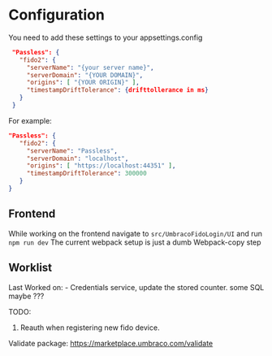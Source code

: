 ﻿
# Configuration
You need to add these settings to your appsettings.config
``` json
 "Passless": {
   "fido2": {
     "serverName": "{your server name}",
     "serverDomain": "{YOUR DOMAIN}",
     "origins": [ "{YOUR ORIGIN}" ],
     "timestampDriftTolerance": {drifttollerance in ms}
   }
 }
```
For example: 
``` json
"Passless": {
   "fido2": {
     "serverName": "Passless",
     "serverDomain": "localhost",
     "origins": [ "https://localhost:44351" ],
     "timestampDriftTolerance": 300000
   }
}
```

## Frontend

While working on the frontend navigate to ``src/UmbracoFidoLogin/UI`` and run ``npm run dev``
The current webpack setup is just a dumb Webpack-copy step

## Worklist

Last Worked on:
    - Credentials service, update the stored counter. some SQL maybe ???


TODO:

1. Reauth when registering new fido device.

    
Validate package:
https://marketplace.umbraco.com/validate
